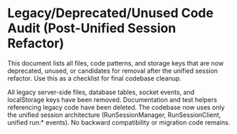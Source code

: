 
# Legacy/Deprecated/Unused Code Audit (Post-Unified Session Refactor)

This document lists all files, code patterns, and storage keys that are now deprecated, unused, or candidates for removal after the unified session refactor. Use this as a checklist for final codebase cleanup.

All legacy server-side files, database tables, socket events, and localStorage keys have been removed. Documentation and test helpers referencing legacy code have been deleted. The codebase now uses only the unified session architecture (RunSessionManager, RunSessionClient, unified run:* events). No backward compatibility or migration code remains.

